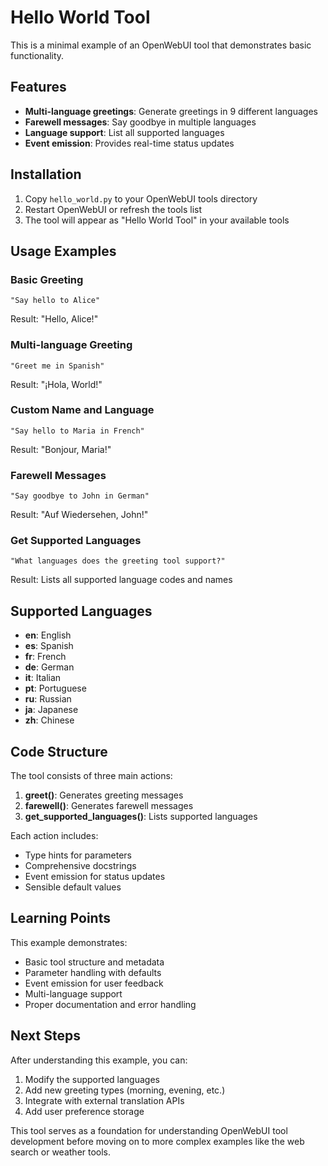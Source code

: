 # Hello World Tool

This is a minimal example of an OpenWebUI tool that demonstrates basic functionality.

## Features

- **Multi-language greetings**: Generate greetings in 9 different languages
- **Farewell messages**: Say goodbye in multiple languages
- **Language support**: List all supported languages
- **Event emission**: Provides real-time status updates

## Installation

1. Copy `hello_world.py` to your OpenWebUI tools directory
2. Restart OpenWebUI or refresh the tools list
3. The tool will appear as "Hello World Tool" in your available tools

## Usage Examples

### Basic Greeting
```
"Say hello to Alice"
```
Result: "Hello, Alice!"

### Multi-language Greeting
```
"Greet me in Spanish"
```
Result: "¡Hola, World!"

### Custom Name and Language
```
"Say hello to Maria in French"
```
Result: "Bonjour, Maria!"

### Farewell Messages
```
"Say goodbye to John in German"
```
Result: "Auf Wiedersehen, John!"

### Get Supported Languages
```
"What languages does the greeting tool support?"
```
Result: Lists all supported language codes and names

## Supported Languages

- **en**: English
- **es**: Spanish  
- **fr**: French
- **de**: German
- **it**: Italian
- **pt**: Portuguese
- **ru**: Russian
- **ja**: Japanese
- **zh**: Chinese

## Code Structure

The tool consists of three main actions:

1. **greet()**: Generates greeting messages
2. **farewell()**: Generates farewell messages  
3. **get_supported_languages()**: Lists supported languages

Each action includes:
- Type hints for parameters
- Comprehensive docstrings
- Event emission for status updates
- Sensible default values

## Learning Points

This example demonstrates:
- Basic tool structure and metadata
- Parameter handling with defaults
- Event emission for user feedback
- Multi-language support
- Proper documentation and error handling

## Next Steps

After understanding this example, you can:
1. Modify the supported languages
2. Add new greeting types (morning, evening, etc.)
3. Integrate with external translation APIs
4. Add user preference storage

This tool serves as a foundation for understanding OpenWebUI tool development before moving on to more complex examples like the web search or weather tools.